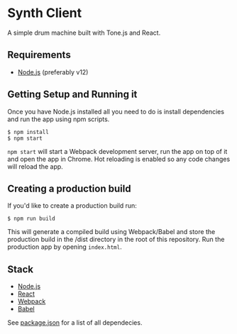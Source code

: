 # Synth Client
A simple drum machine built with Tone.js and React.

## Requirements
- [Node.js](https://nodejs.org/en/download/) (preferably v12)

## Getting Setup and Running it
Once you have Node.js installed all you need to do is install dependencies and run the app using npm scripts.

```
$ npm install
$ npm start
```

`npm start` will start a Webpack development server, run the app on top of it and open the app in Chrome. Hot reloading is enabled so any code changes will reload the app.

## Creating a production build
If you'd like to create a production build run:

```
$ npm run build
```

This will generate a compiled build using Webpack/Babel and store the production build in the /dist directory in the root of this repository. Run the production app by opening `index.html`.

## Stack
- [Node.js](https://nodejs.org/)
- [React](https://reactjs.org/)
- [Webpack](https://webpack.js.org/)
- [Babel](https://babeljs.io/)

See [package.json](https://github.com/carterbancroft/synth-client/blob/master/package.json) for a list of all dependecies.

